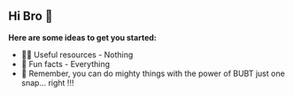 ## Hi Bro 👋



**Here are some ideas to get you started:**

- 👩‍💻 Useful resources - Nothing
- 🍿 Fun facts - Everything
- 🧙 Remember, you can do mighty things with the power of BUBT just one snap... right !!!

